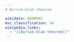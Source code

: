 ```yaml
---
# Borsuk–Ulam theorem

wikidata: Q848092
msc_classification: 54
wikipedia_links:
  - "[[Borsuk–Ulam theorem]]"
---
```

